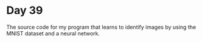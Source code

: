 # Day 39
The source code for my program that learns to identify images by using the MNIST dataset and a neural network.
